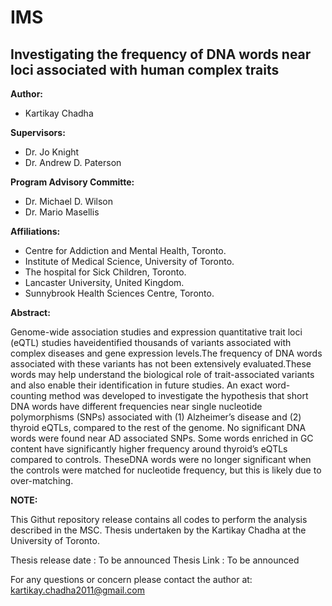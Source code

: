 # IMS
## Investigating the frequency of DNA words near loci associated with human complex traits

**Author:**

  - Kartikay Chadha

**Supervisors:**

  - Dr. Jo Knight
  - Dr. Andrew D. Paterson

**Program Advisory Committe:**

  - Dr. Michael D. Wilson
  - Dr. Mario Masellis

**Affiliations:**

  - Centre for Addiction and Mental Health, Toronto.
  - Institute of Medical Science, University of Toronto.
  - The hospital for Sick Children, Toronto.
  - Lancaster University, United Kingdom.
  - Sunnybrook Health Sciences Centre, Toronto. 

**Abstract:**

  Genome-wide association studies and expression quantitative trait loci (eQTL) studies haveidentified thousands of variants associated with complex diseases and gene expression levels.The frequency of DNA words associated with these variants has not been extensively evaluated.These words may help understand the biological role of trait-associated variants and also enable their identification in future studies. An exact word-counting method was developed to investigate the hypothesis that short DNA words have different frequencies near single nucleotide polymorphisms (SNPs) associated with (1) Alzheimer’s disease and (2) thyroid eQTLs, compared to the rest of the genome. No significant DNA words were found near AD associated SNPs. Some words enriched in GC content have significantly higher frequency around thyroid’s eQTLs compared to controls. TheseDNA words were no longer significant when the controls were matched for nucleotide frequency, but this is likely due to over-matching.


**NOTE:** 

  This Githut repository release contains all codes to perform the analysis described in the MSC. Thesis undertaken by the Kartikay Chadha at the University of Toronto. 

  Thesis release date : To be announced 
  Thesis Link         : To be announced

For any questions or concern please contact the author at: kartikay.chadha2011@gmail.com 